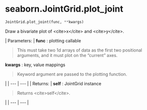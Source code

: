 # seaborn.JointGrid.plot_joint

```py
JointGrid.plot_joint(func, **kwargs)
```

Draw a bivariate plot of &lt;cite&gt;x&lt;/cite&gt; and &lt;cite&gt;y&lt;/cite&gt;.

| Parameters: | **func** : plotting callable

> This must take two 1d arrays of data as the first two positional arguments, and it must plot on the “current” axes.

**kwargs** : key, value mappings

> Keyword argument are passed to the plotting function.

 |
| --- | --- |
| Returns: | **self** : JointGrid instance

> Returns &lt;cite&gt;self&lt;/cite&gt;.

 |
| --- | --- |